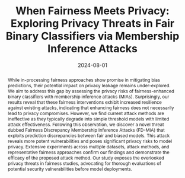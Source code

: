 ---
title: "When Fairness Meets Privacy: Exploring Privacy Threats in Fair Binary Classifiers via Membership Inference Attacks"
date: 2024-08-01
# Schedule page publish date (NOT publication's date).
publishDate: 2024-08-01
authors: ["Huan Tian", "Guangsheng Zhang", "Bo Liu", "Tianqing Zhu", "Ming Ding", "Wanlei Zhou"]

# Publication type.
# Legend: 0 = Uncategorized; 1 = Conference paper; 2 = Journal article;
# 3 = Preprint / Working Paper; 4 = Report; 5 = Book; 6 = Book section;
# 7 = Thesis; 8 = Patent
publication_types: ["1"]

abstract: "While in-processing fairness approaches show promise in mitigating bias predictions, their potential impact on privacy leakage remains under-explored. We aim to address this gap by assessing the privacy risks of fairness-enhanced binary classifiers with membership inference attacks (MIAs). Surprisingly, our results reveal that these fairness interventions exhibit increased resilience against existing attacks, indicating that enhancing fairness does not necessarily lead to privacy compromises. However, we find current attack methods are ineffective as they typically degrade into simple threshold models with limited attack effectiveness. Following this observation, we discover a novel threat dubbed Fairness Discrepancy Membership Inference Attacks (FD-MIA) that exploits prediction discrepancies between fair and biased models. This attack reveals more potent vulnerabilities and poses significant privacy risks to model privacy. Extensive experiments across multiple datasets, attack methods, and representative fairness approaches confirm our findings and demonstrate the efficacy of the proposed attack method. Our study exposes the overlooked privacy threats in fairness studies, advocating for thorough evaluations of potential security vulnerabilities before model deployments."
# Summary. An optional shortened abstract.
summary: ""

featured: true
publication: "*Proceedings of the Thirty-Third International Joint Conference on Artificial Intelligence, {IJCAI-24}*"
publication_short: "IJCAI"
tags: ["Fairness", "Privacy", "Membership Inference Attacks"]
doi: "https://doi.org/10.24963/ijcai.2024/57"
url_pdf: https://www.ijcai.org/proceedings/2024/0057.pdf

# Featured image
# To use, add an image named `featured.jpg/png` to your page's folder. 
# Focal points: Smart, Center, TopLeft, Top, TopRight, Left, Right, BottomLeft, Bottom, BottomRight.
image:
  caption: ""
  focal_point: ""
  preview_only: false
---